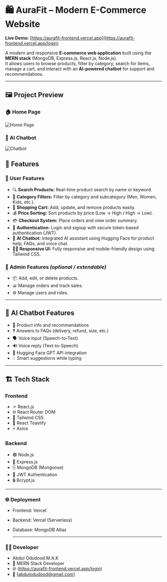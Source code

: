 # 🛍️ AuraFit – Modern E-Commerce Website

**Live Demo:** [https://aurafit-frontend.vercel.app](https://aurafit-frontend.vercel.app/login)

A modern and responsive **E-commerce web application** built using the **MERN stack** (MongoDB, Express.js, React.js, Node.js).  
It allows users to browse products, filter by category, search for items, manage a cart, and interact with an **AI-powered chatbot** for support and recommendations.

---

## 🖼️ Project Preview

### 🏠 Home Page
![Home Page](./assets/gemini_image.png)

### 💬 AI Chatbot
![Chatbot](./assets/chatbot.png)



## 🚀 Features

### 🧾 User Features
- 🔍 **Search Products:** Real-time product search by name or keyword.  
- 🧭 **Category Filters:** Filter by category and subcategory (Men, Women, Kids, etc.).  
- 🛒 **Shopping Cart:** Add, update, and remove products easily.  
- 💰 **Price Sorting:** Sort products by price (Low → High / High → Low).  
- 💳 **Checkout System:** Place orders and view order summary.  
- 🔐 **Authentication:** Login and signup with secure token-based authentication (JWT).  
- 💬 **AI Chatbot:** Integrated AI assistant using Hugging Face for product help, FAQs, and voice chat.  
- 🧑‍💻 **Responsive UI:** Fully responsive and mobile-friendly design using Tailwind CSS.  

### 🧠 Admin Features *(optional / extendable)*
- 📦 Add, edit, or delete products.  
- 📊 Manage orders and track sales.  
- ⚙️ Manage users and roles.  

---

## 🧠 AI Chatbot Features

- 🤖 Product info and recommendations  
- ❓ Answers to FAQs (delivery, refund, size, etc.)  
- 🗣️ Voice input (Speech-to-Text)  
- 🔊 Voice reply (Text-to-Speech)  
- 💬 Hugging Face GPT API integration  
- 💡 Smart suggestions while typing  

---

## 🏗️ Tech Stack

### **Frontend**
- ⚛️ React.js  
- 🌐 React Router DOM  
- 🎨 Tailwind CSS  
- 🔔 React Toastify  
- ⚡ Axios  

### **Backend**
- 🟢 Node.js  
- 🚀 Express.js  
- 🗄️ MongoDB (Mongoose)  
- 🔑 JWT Authentication  
- 🔒 Bcrypt.js  

---

### **🌐 Deployment**

- Frontend: Vercel

- Backend: Vercel (Serverless)

- Database: MongoDB Atlas

  ---

### **👨‍💻 Developer**

- Abdul Odudood M.A.K
- 💼 MERN Stack Developer
- 🌐 (https://aurafit-frontend.vercel.app/login)
- 📧 [abdulodudood@gmail.com]
